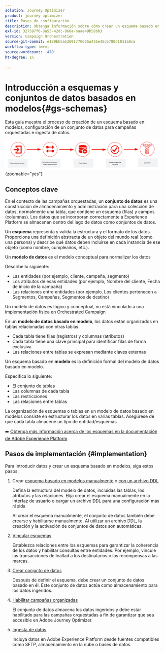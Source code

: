 ```yaml
---
solution: Journey Optimizer
product: journey optimizer
title: Pasos de configuración
description: Obtenga información sobre cómo crear un esquema basado en modelos en Adobe Experience Platform cargando un DDL
exl-id: 327597f6-8a53-42dc-966a-baae49b58bb3
version: Campaign Orchestration
source-git-commit: e189bb6a52691770655a436e45c6788d1011a8ca
workflow-type: tm+mt
source-wordcount: '470'
ht-degree: 1%

---
```



# Introducción a esquemas y conjuntos de datos basados en modelos{#gs-schemas}

Esta guía muestra el proceso de creación de un esquema basado en modelos, configuración de un conjunto de datos para campañas orquestadas e ingesta de datos.

![esquema](assets/do-not-localize/schema_admin.png){zoomable="yes"}

## Conceptos clave

En el contexto de las campañas orquestadas, un **conjunto de datos** es una construcción de almacenamiento y administración para una colección de datos, normalmente una tabla, que contiene un esquema (filas) y campos (columnas). Los datos que se incorporan correctamente a Experience Platform se almacenan dentro del lago de datos como conjuntos de datos.

Un **esquema** representa y valida la estructura y el formato de los datos. Proporciona una definición abstracta de un objeto del mundo real (como una persona) y describe qué datos deben incluirse en cada instancia de ese objeto (como nombre, cumpleaños, etc.).

Un **modelo de datos** es el modelo conceptual para normalizar los datos

Describe lo siguiente:

* Las entidades (por ejemplo, cliente, campaña, segmento)
* Los atributos de esas entidades (por ejemplo, Nombre del cliente, Fecha de inicio de la campaña)
* Las relaciones entre entidades (por ejemplo, Los clientes pertenecen a Segmentos, Campañas, Segmentos de destino)

Un modelo de datos es lógico y conceptual, no está vinculado a una implementación física en Orchestrated Campaign

En un **modelo de datos basado en modelo**, los datos están organizados en tablas relacionadas con otras tablas.

* Cada tabla tiene filas (registros) y columnas (atributos)
* Cada tabla tiene una clave principal para identificar filas de forma exclusiva
* Las relaciones entre tablas se expresan mediante claves externas

Un esquema basado en **modelo** es la definición formal del modelo de datos basado en modelo.

Especifica lo siguiente:

* El conjunto de tablas
* Las columnas de cada tabla
* Las restricciones
* Las relaciones entre tablas

La organización de esquemas o tablas en un modelo de datos basado en modelos consiste en estructurar los datos en varias tablas. Asegúrese de que cada tabla almacene un tipo de entidad/esquemas

➡️ [Obtenga más información acerca de los esquemas en la documentación de Adobe Experience Platform](https://experienceleague.adobe.com/es/docs/experience-platform/xdm/ui/resources/schemas#create-model-based-schema)

## Pasos de implementación {#implementation}

Para introducir datos y crear un esquema basado en modelos, siga estos pasos:

1. Crear [esquema basado en modelos manualmente](manual-schema.md) o [con un archivo DDL](file-upload-schema.md)

   Defina la estructura del modelo de datos, incluidas las tablas, los atributos y las relaciones. Elija crear el esquema manualmente en la interfaz de usuario o cargar un archivo DDL para una configuración más rápida.

   Al crear el esquema manualmente, el conjunto de datos también debe crearse y habilitarse manualmente. Al utilizar un archivo DDL, la creación y la activación de conjuntos de datos son automáticas.

1. [Vincular esquemas](file-upload-schema.md)

   Establezca relaciones entre los esquemas para garantizar la coherencia de los datos y habilitar consultas entre entidades. Por ejemplo, vincule las transacciones de lealtad a los destinatarios o las recompensas a las marcas.

1. [Crear conjunto de datos](manual-schema.md#dataset)

   Después de definir el esquema, debe crear un conjunto de datos basado en él. Este conjunto de datos actúa como almacenamiento para los datos ingeridos.

1. [Habilitar campañas organizadas](manual-schema.md#enable)

   El conjunto de datos almacena los datos ingeridos y debe estar habilitado para las campañas orquestadas a fin de garantizar que sea accesible en Adobe Journey Optimizer.

1. [Ingesta de datos](ingest-data.md)

   Incluya datos en Adobe Experience Platform desde fuentes compatibles como SFTP, almacenamiento en la nube o bases de datos.

